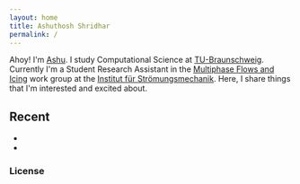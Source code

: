 ```yaml
---
layout: home
title: Ashuthosh Shridhar
permalink: /
---
```


Ahoy! I'm [Ashu](/media/images/230521-selfie.jpeg). I study Computational Science at [TU-Braunschweig](https://https://www.tu-braunschweig.de). Currently I'm a Student Research Assistant in the [Multiphase Flows and Icing](https://www.tu-braunschweig.de/en/ism/research-workgroups/multiphase-flows-and-icing/page/2) work group at the [Institut für Strömungsmechanik](https://www.tu-braunschweig.de/ism). Here, I share things that I'm interested and excited about. 


## Recent 
- 
-

### License